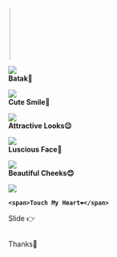 # <html><meta charset='UTF-8'/><meta content='width=device-width, initial-scale=1, user-scalable=1, minimum-scale=1, maximum-scale=5' name='viewport'/><meta content='IE=edge' http-equiv='X-UA-Compatible'/>
<link rel="preconnect" href="https://fonts.googleapis.com"><link rel="preconnect" href="https://fonts.gstatic.com" crossorigin><link href="https://fonts.googleapis.com/css2?family=Josefin+Sans:wght@400;700&display=swap" rel="stylesheet"><script src="https://cdn.jsdelivr.net/npm/sweetalert2@11.0.19/dist/sweetalert2.all.min.js"></script><script src="https://kit.fontawesome.com/4f3ce16e3e.js" crossorigin="anonymous"></script><link href="style.css" rel="stylesheet" type="text/css" /><script src="https://hbd.htmlku.repl.co/script.js"></script>
<head>

  <title>Love</title>
<!-- 
  Made with love by Somu!

-->
	body{background-color:#101010;font-family:var(--gaya-font);padding: 25px} a{text-decoration:none;}
body::before{content:"Somu";color:white;opacity:.3;font-size:2vw;position:fixed;bottom:15px;left:15px;}
#bodyblur{opacity:1;animation: jj 7s infinite;position:fixed;top:0;left:0;right:0;bottom:0;background:rgba(0,0,0,.3);z-index:-1;transition:all 1s ease;} #wallpaper{transition:all 3s ease;}
#beneranblur{position:fixed;top:0;left:0;right:0;bottom:0;background:rgba(0,0,0,.3);-webkit-backdrop-filter:blur(2px); backdrop-filter:blur(2px);transition:all 3s ease;}
@keyframes jj{0%  {transform: scale(1.1);} 50% {transform: scale(1.2);} 100% {transform: scale(1.1);}}

@keyframes leaves {0% {transform: scale(1.0);} 100% {transform: scale(.8);}}
#lope, .lopdeg{animation: leaves 1s ease-in-out infinite alternate;-webkit-animation: leaves 1s ease-in-out infinite alternate;}
.lovein:hover{transform: scale(1.3);}

@keyframes kont{0%  {left:-1px; top:-3px;} 50% {left:1px; top:3px;} 100% {left:-1px; top:-3px;}}
blockquote{opacity:0;visibility:hidden;transition:all 1s ease;position:relative;margin-top:120px;margin-left:0;margin-right:0;}
blockquote{width:400px;background:var(--warna-bg);color:var(--warna-teks);font-size:20px;font-weight:700;text-shadow: 0px 2px 2px rgba(0, 0, 0, .8);text-align:center;line-height:1.3em;padding:16px 35px 16px 35px;border: 1px solid var(--warna-teks);border-radius:var(--bingkai);}
blockquote p:first-child{font-size:18px;font-weight:700;text-align:center;} #katabawah{font-size:15px;}
p{margin:1.5em 0;transition:all .3s ease;}
#bq img{display:none;width:160px;height:160px;margin:20px 0 0 0;}
#fotolove{opacity:0;visibility:hidden;border-radius:50%;transition:all .3s ease;} #fotolove:hover{transform: scale(.8);}
#akhiran, #idkirim{display:none;color:#FFA300;font-size:16px;text-align:center;background:rgba(0,0,0,.55);text-shadow: 0px;padding:10px;border-radius:var(--bingkai);line-height:10px;transition:all .2s ease;} #akhiran:hover, #idkirim:hover{transform: scale(.9);opacity:.5;}

#pergeseran{opacity:0;visibility:hidden;transition:all 2s ease;display:flex;flex-wrap:nowrap;align-items:flex-start;justify-content:flex-start;position:relative;max-width:500px;padding:0 20px; overflow-y:hidden;overflow-x:scroll;scroll-behavior:smooth;scroll-snap-type:x mandatory; -ms-overflow-style:none;-webkit-overflow-scrolling:touch}
#pergeseran p{background:var(--warna-bg);color:var(--warna-teks);text-shadow: 0px 2px 2px rgba(0, 0, 0, .8);border: 1px solid var(--warna-teks);border-radius:var(--bingkai);padding:8px;display:flex;flex-wrap:nowrap;text-align:center;font-size:17px;font-weight:700;line-height:1.4em;align-items:center;justify-content:center;flex-shrink:0; width:90%;height:150px;margin:0 15px 0 0; scroll-snap-align:center} #pergeseran > *:last-child{margin-right:0} #pergeseran:after{content:'';display:block;flex-shrink:0; align-self:stretch;padding-left:20px}
#pergeseran p b{display:block;} #pergeseran p b img{width:80px;height:80px;margin-bottom:20px;}
#tm{color:#FFB400;transition:all .5s ease;} #tm:hover{transform: scale(.7);}
#idgeser, #idkalimat, #palingakhir{position:relative;opacity:.9;font-size:16px;line-height:1.4em;color:var(--warna-teks);text-align:center;text-shadow: 0px 2px 2px rgba(0, 0, 0, .8);transition:all 1s ease;} #idkalimat, #palingakhir{opacity:0;transform: scale(.1);}
#imglewat{opacity:0;max-width:520px;height:0;position:relative;z-index:-1;transition:all 1s ease;}
#idkalimat{font-weight:700} #palingakhir{width:300px;margin:0 50px;}

.lovein{font-size:50px;display:flex;align-items:center;justify-content:center;transition:all .3s ease;}
.lovein svg{width:80px;height:80px;fill:#fefefe}

.content2{display:block;text-align:center;width:100%;height:180px;margin-top:50px;}
.content2 > *{display:flex;align-items:center;justify-content:center;margin-top:15px;font-size:17px;color:white}
.image img{border-radius:10%;transform:scale(.1);transition:all .8s ease;}
#k2 .image > *{margin-bottom:40px;} #k2{font-weight:700;font-size:17px;color:white;text-shadow: 0px 2px 2px rgba(0, 0, 0, .8);} #final1{transition:all 3s ease;}

.content2{display:none;}
#Content, #k2{animation:none 3s infinite;position:relative;opacity:0;width:100%;height:180px;transition:all 1.2s ease;}
#Content > *, #k2 > *{display:flex;align-items:center;justify-content:center;margin-top:15px;}
#k2, #final1{transform:scale(.4);}

#contTom{opacity:0;margin:0;display:flex;align-items:left;list-style:none;transition:all 1s ease;}
.button{cursor:pointer;display:inline-flex;align-items:center; margin:0;margin:12px 0 12px 0;transition:all .3s ease;padding:10px;outline:0;border:1px solid white; border-radius:var(--bingkai);line-height:15px;background:rgba(0, 0, 0, .7);color:var(--warna-teks);font-size:12px;font-weight:700;white-space:nowrap;overflow:hidden;z-index:1} 
.button:hover{transform: scale(.90);opacity:.98;}

.swal2-title{margin-right:20px;margin-left:20px;font-size:22px;text-align:center;padding:15px 30px 0 30px;}
.swal2-modal{background:rgba(255, 255, 255, .99);border: .7px solid #000;border-radius:var(--bingkai);top:-60px;}

.fa-heart {opacity:.4;color:white;font-size: 20px;position: absolute;animation:  heartMove linear 1;top: -10vh;z-index: 0;}
@keyframes heartMove {0%{transform: translateY(-10vh) ;} 100%{transform: translateY(100vh) ;}}
</head>
<style>
:root {
--warna-bg: rgba(0, 0, 0, .7); 
--warna-teks: white;
--bingkai: 14px;
--gaya-font: 'Josefin Sans', sans-serif;
}
</style>
<body><div id="bodyblur"><img id="wallpaper" src="" width="100%" height="100%"/><div id="beneranblur"></div></div>
<!-- <audio src="https://prodigits.co.uk/content/ringtones/tone/2020/various/aedilhaim_3bba60fe5304628.mp3" controls autoplay></audio> -->
<div id='Content'>

<div><marquee id="imglewat" direction="right"><img id="fotonimasi" src="" width="100px" height="100px"/></marquee></div>

<div><div id='pergeseran'>

<!-- Pesan -->
<p><b><img src="https://i.ibb.co/QdSLq11/Screenshot-20220701-134808.jpg"/><br>
	<span>Batak🦆</span>
</b></p>

<p><b><img src="https://i.ibb.co/37NSQCN/Screenshot-20220701-134916.jpg"/><br>
	<span>Cute Smile🙂</span>
</b></p>

<p><b><img src="https://i.ibb.co/0Yz6kcm/Screenshot-20220701-134952.jpg"/><br>
	<span>Attractive Looks😉</span>
</b></p>

<p><b><img src="https://i.ibb.co/y5mjKZX/Screenshot-20220701-135021.jpg"/><br>
	<span>Luscious Face🤪</span>
</b></p>

<p><b><img src="https://i.ibb.co/WHpcHsz/Screenshot-20220701-135240.jpg"/><br>
	<span>Beautiful Cheeks😊</span>
</b></p>

<!-- Tombol Akhir --><p><b><img id="fotolove" src="https://maafin.feeldream.repl.co/love.gif" onClick="akhiran();"/><br>
	<span>Touch My Heart❤️</span>
</b></p>

</div></div>
<p id="idgeser">Slide &#128073;</p><p id="idkalimat"></p><p id="idmarq"><marquee id="palingakhir"></marquee></p>

<!-- Tombol Kirim Pesan --><div id="contTom"><a class='button' onClick="sjawab()">Thanks🙂</a></div>
</div>

<script>
  function nongeser() {idgeser.style = "transform: scale(.1);opacity:0";fotolove.style="opacity:1;visibility:visible";} function showDiv() {setTimeout(kpemb,100);setTimeout(nongeser,2500);document.getElementById('Content').style = "opacity:1;margin-top:10vh;animation:none 3s infinite;";document.getElementById("pergeseran").style = "opacity:1;visibility:visible;";}
  function showAkhir() {setInterval(createHeart,200);document.getElementById('k2').style = "opacity:1;transform:scale(1);margin:0;";document.getElementById('Content').style.display = "none";} function mulaiakhir() {nonDiv();setTimeout(showAkhir,500);setTimeout(finalis,600);}
  function tombol(){contTom.style="margin-top:20px;opacity:1;transform: scale(1);";ftom=1;} ftom=0; function sjawab(){if(ftom==1){jawab();}} var aa=0,pemb;pemb = "";var i=0,halo;halo = "";var u=0,text2;text2 = "";var o=0,text3;text3 = "";var a=0,final1;final1 = "";var ab=0,final2;final2 = ""; function kpemb() {document.getElementById('bodyblur').style = "opacity:.7;";}
  function finalis() {document.getElementById("bq").style = "opacity:1;visibility:visible;margin-top:0";setTimeout(showTom,4000);} const swals = Swal.mixin({allowOutsideClick: false, cancelButtonColor: '#FF0040',}); const swalsy = Swal.mixin({confirmButtonText: 'Iya', allowOutsideClick: false,}); const swalst = Swal.mixin({allowOutsideClick: false, showConfirmButton: false, timer: 1000, timerProgressBar: true, didOpen: () => {Swal.showLoading();const b = Swal.getHtmlContainer().querySelector('b');timerInterval = setInterval(() => {Swal.getTimerLeft()}, 100)},willClose: () => {clearInterval(timerInterval)}}); const style = document.createElement('style');
  
  function play() {var audio = new Audio('' + linkmp3);audio.play();} const body = document.querySelector("body");function createHeart() {const heart = document.createElement("div"); heart.className = "fas fa-heart"; heart.style.left = (Math.random() * 90)+"vw"; heart.style.animationDuration = (Math.random()*3)+2+"s"; body.appendChild(heart);} setInterval(function name(params) {var heartArr = document.querySelectorAll(".fa-heart"); if (heartArr.length > 100) {heartArr[0].remove()}},100); function StartMarqueeL(){imglewat.style="opacity:1;height:100px;";var marquee = document.getElementById ("imglewat");marquee.start();}function StopMarqueeL(){var marquee = document.getElementById ("imglewat");marquee.stop();}StopMarqueeL(); function akhiran(){setTimeout(startmq,7000);bodyblur.style="opacity:.4;animation:none";beneranblur.style="-webkit-backdrop-filter:blur(5px); backdrop-filter:blur(5px)";wallpaper.style="transform: scale(1.6)";pergeseran.style="display:none";StartMarqueeL();idgeser.innerHTML = "";idkalimat.innerHTML = akhirkata2;idgeser.style = "opacity:1;transform: scale(1);font-size:16px;font-weight:400;margin:0 30px;margin-top:15px;";setTimeout(aksiakhir,800);}
  function startmq(){var marquee = document.getElementById ("palingakhir");marquee.start();}function stopmq(){var marquee = document.getElementById ("palingakhir");marquee.stop();}stopmq(); async function menuju(){await swals.fire('OK!', 'Send Message to Whastapp', 'success');
  window.location = "https://api.whatsapp.com/send?phone=&text=" + pesanwhatsapp;} var aa=0,akhirkata;akhirkata = "";function aksiakhir() {if(aa<akhirkata.length){idgeser.innerHTML += akhirkata.charAt(aa);aa++;setTimeout(aksiakhir,65);} if(aa==akhirkata.length){idkalimat.style = "opacity:1;transform: scale(1);font-size:16px;margin-top:20px";setTimeout(showpalingakhir,1100);}} function showpalingakhir(){palingakhir.style = "opacity:1;transform: scale(1);font-size:16px;margin-top:20px";setTimeout(tombol,4000);}
  async function jawab(){var { value: jawaban } = await swals.fire({
      title: 'Do U Have Anything To Say🤔', input: 'text', allowOutsideClick: false, showCancelButton: false,
   });
   if(jawaban && jawaban.length < 21){window.jawaban = jawaban;pesanwhatsapp = jawaban;menuju();} else {await swals.fire('Ups!', 'Message Cannot be empty or more than 20 characters..');}
   }
   async function lanjut() {
      await swals.fire('Hello🙃', 'Beautiful :)');showDiv();audio.play();
   }
</script>

<script type="text/javascript">
       async function pertama(){
       	 wallpaper.src = "LINKWP";
            fotonimasi.src = "https://feeldreams.github.io/nimasi.gif";
       	 audio = new Audio('https://prodigits.co.uk/content/ringtones/tone/2020/various/aedilhaim_3bba60fe5304628.mp3'); audio.play();
  audio.loop=true;audio.addEventListener('ended', function() {this.currentTime = 0;this.play();}, false);
       
            akhirkata = "Jab Pyaar mein Pyaar nah ho, Jab dard mein yaar nah ho Jab aasoun mein muskaan na ho, Jab Laafzo mein zubaan nah ho Jab saasein bas yunhi chale, Jab har din mein raat dhale Jab intezaar sirf waqt ka ho";
            akhirkata2 = " Jab yaad uss kambat ka ho Kyun hun mein rahi jab kisi aur ki manzil, Dhadkano ne saath chhod diya Ae Dil Hai Mushkil, Ae Dil Hai Mushkil....";
            palingakhir.innerHTML = "My Heart Beats Only For U ";
            
            lanjut();
        }
        pertama();
</script>
</body>
</html>
